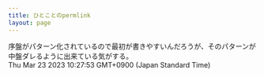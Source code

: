 ```yaml
---
title: ひとことのpermlink
layout: page
---
```

<div class="box" dt="1679534873780">
  序盤がパターン化されているので最初が書きやすいんだろうが、そのパターンが中盤ダレるように出来ている気がする。
  <div class="content is-small">Thu Mar 23 2023 10:27:53 GMT+0900 (Japan Standard Time)</div>
</div>